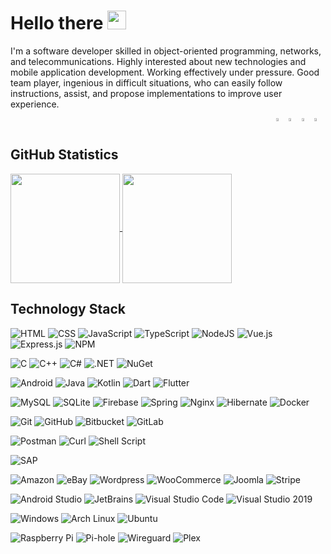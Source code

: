 # Hello there <img src="https://raw.githubusercontent.com/MartinHeinz/MartinHeinz/master/wave.gif" width="30px"> 

I'm a software developer skilled in object-oriented programming, networks, and telecommunications. Highly interested about new technologies and mobile application development. Working effectively under pressure. Good team player, ingenious in difficult situations, who can easily follow instructions, assist, and propose implementations to improve user experience.

<a href="mailto:xrhstosmour@gmail.com"> <img align="right" src="https://img.icons8.com/fluent/48/000000/gmail.png" width="3.5%"/> 
[<img align="right" src="https://img.icons8.com/color/48/000000/linkedin.png" width="3.5%"/>](https://www.linkedin.com/in/xrhstosmour/) 
[<img align="right" src="https://img.icons8.com/fluent/48/000000/cv.png" width="3.5%"/>](https://drive.google.com/file/d/1QJHL3z1TsLke2G-E2ZVb_-CvfY5DXf_u/view?usp=sharing) [<img align="right" width="3.5%" alt="" src="https://img.icons8.com/fluent/48/000000/portfolio.png"/>](https://xrhstosmour.github.io/)

</br>

## GitHub Statistics

<a href="https://github-readme-stats.vercel.app/api?username=xrhstosmour&show_icons=true&count_private=true&title_color=58A6FF&icon_color=1F6FEB&text_color=C3D1D9&bg_color=0D1117" title="GitHub Statistics">
  <img height=175 align="center" src="https://github-readme-stats.vercel.app/api?username=xrhstosmour&show_icons=true&count_private=true&title_color=58A6FF&icon_color=1F6FEB&text_color=C3D1D9&bg_color=0D1117">
</a>
<a href="https://github-readme-stats.vercel.app/api/top-langs/?username=xrhstosmour&layout=compact&show_icons=true&count_private=true&title_color=58A6FF&icon_color=1F6FEB&text_color=C3D1D9&bg_color=0D1117" title="GitHub Languages">
  <img height=175 align="center" src="https://github-readme-stats.vercel.app/api/top-langs/?username=xrhstosmour&layout=compact&show_icons=true&count_private=true&title_color=58A6FF&icon_color=1F6FEB&text_color=C3D1D9&bg_color=0D1117" />
</a>

</br>

## Technology Stack

![HTML](https://img.shields.io/badge/HTML-239120?style=for-the-badge&logo=html5&logoColor=white)
![CSS](https://img.shields.io/badge/CSS-239120?&style=for-the-badge&logo=css3&logoColor=white)
![JavaScript](https://img.shields.io/badge/JavaScript-323330?style=for-the-badge&logo=javascript&logoColor=F7DF1E)
![TypeScript](https://img.shields.io/badge/typescript%20-%23007ACC.svg?&style=for-the-badge&logo=typescript&logoColor=white)
![NodeJS](https://img.shields.io/badge/node.js%20-%2343853D.svg?&style=for-the-badge&logo=node.js&logoColor=white)
![Vue.js](https://img.shields.io/badge/Vue.js-35495E?style=for-the-badge&logo=vue.js&logoColor=4FC08D)
![Express.js](https://img.shields.io/badge/Express.js-000000?style=for-the-badge&logo=express&logoColor=white)
![NPM](https://img.shields.io/badge/npm-CB3837?style=for-the-badge&logo=npm&logoColor=white)

![C](https://img.shields.io/badge/C-00599C?style=for-the-badge&logo=c&logoColor=white)
![C++](https://img.shields.io/badge/C%2B%2B-00599C?style=for-the-badge&logo=c%2B%2B&logoColor=white)
![C#](https://img.shields.io/badge/C%23-239120?style=for-the-badge&logo=c-sharp&logoColor=white)
![.NET](https://img.shields.io/badge/.NET-5C2D91?style=for-the-badge&logo=.net&logoColor=white)
![NuGet](https://img.shields.io/badge/NuGet-004880?style=for-the-badge&logo=nuget&logoColor=white)

![Android](https://img.shields.io/badge/Android-3DDC84?style=for-the-badge&logo=android&logoColor=white)
![Java](https://img.shields.io/badge/Java-ED8B00?style=for-the-badge&logo=java&logoColor=white)
![Kotlin](https://img.shields.io/badge/Kotlin-0095D5?&style=for-the-badge&logo=kotlin&logoColor=white)
![Dart](https://img.shields.io/badge/Dart-0175C2?style=for-the-badge&logo=dart&logoColor=white)
![Flutter](	https://img.shields.io/badge/Flutter-02569B?style=for-the-badge&logo=flutter&logoColor=white)

![MySQL](https://img.shields.io/badge/MySQL-00000F?style=for-the-badge&logo=mysql&logoColor=white)
![SQLite](https://img.shields.io/badge/SQLite-07405E?style=for-the-badge&logo=sqlite&logoColor=white)
![Firebase](https://img.shields.io/badge/firebase-ffca28?style=for-the-badge&logo=firebase&logoColor=white)
![Spring](https://img.shields.io/badge/Spring-6DB33F?style=for-the-badge&logo=spring&logoColor=white)
![Nginx](https://img.shields.io/badge/nginx%20-%23009639.svg?&style=for-the-badge&logo=nginx&logoColor=white)
![Hibernate](https://img.shields.io/badge/hibernate-%2359666C.svg?&style=for-the-badge&logo=hibernate&logoColor=white)
![Docker](https://img.shields.io/badge/docker%20-%230db7ed.svg?&style=for-the-badge&logo=docker&logoColor=white)

![Git](https://img.shields.io/badge/Git-F05032?style=for-the-badge&logo=git&logoColor=white)
![GitHub](https://img.shields.io/badge/GitHub-100000?style=for-the-badge&logo=github&logoColor=white)
![Bitbucket](https://img.shields.io/badge/Bitbucket-330F63?style=for-the-badge&logo=bitbucket&logoColor=white)
![GitLab](https://img.shields.io/badge/GitLab-330F63?style=for-the-badge&logo=gitlab&logoColor=white)

![Postman](https://img.shields.io/badge/Postman-FF6C37?style=for-the-badge&logo=Postman&logoColor=white)
![Curl](https://img.shields.io/badge/curl-%23073551.svg?&style=for-the-badge&logo=curl&logoColor=white)
![Shell Script](https://img.shields.io/badge/shell_script%20-%23121011.svg?&style=for-the-badge&logo=gnu-bash&logoColor=white)

![SAP](https://img.shields.io/badge/SAP-0FAAFF?style=for-the-badge&logo=sap&logoColor=white)

![Amazon](https://img.shields.io/badge/amazon-%23FF9900.svg?&style=for-the-badge&logo=amazon&logoColor=black)
![eBay](https://img.shields.io/badge/ebay-%23E53238.svg?&style=for-the-badge&logo=ebay&logoColor=white)
![Wordpress](https://img.shields.io/badge/wordpress-%2321759B.svg?&style=for-the-badge&logo=wordpress&logoColor=white)
![WooCommerce](https://img.shields.io/badge/woocommerce-%2396588A.svg?&style=for-the-badge&logo=woocommerce&logoColor=white)
![Joomla](https://img.shields.io/badge/joomla-%235091CD.svg?&style=for-the-badge&logo=joomla&logoColor=white)
![Stripe](https://img.shields.io/badge/stripe-%23008CDD.svg?&style=for-the-badge&logo=stripe&logoColor=white)

![Android Studio](https://img.shields.io/badge/android%20studio-%233DDC84.svg?&style=for-the-badge&logo=android%20studio&logoColor=black)
![JetBrains](https://img.shields.io/badge/jetbrains-%23000000.svg?&style=for-the-badge&logo=jetbrains&logoColor=white)
![Visual Studio Code](https://img.shields.io/badge/Visual_Studio_Code-0078D4?style=for-the-badge&logo=visual%20studio%20code&logoColor=white)
![Visual Studio 2019](https://img.shields.io/badge/Visual_Studio_2019-5C2D91?style=for-the-badge&logo=visual%20studio&logoColor=white)

![Windows](https://img.shields.io/badge/Windows-0078D6?style=for-the-badge&logo=windows&logoColor=white)
![Arch Linux](https://img.shields.io/badge/Arch_Linux-1793D1?style=for-the-badge&logo=arch-linux&logoColor=white)
![Ubuntu](https://img.shields.io/badge/Ubuntu-E95420?style=for-the-badge&logo=ubuntu&logoColor=white)

![Raspberry Pi](https://img.shields.io/badge/-Raspberry%20Pi-C51A4A?style=for-the-badge&logo=Raspberry-Pi)
![Pi-hole](https://img.shields.io/badge/pi-hole-%23FF0000.svg?&style=for-the-badge&logo=pi-hole&logoColor=white)
![Wireguard](https://img.shields.io/badge/wireguard-%2388171A.svg?&style=for-the-badge&logo=wireguard&logoColor=white)
![Plex](https://img.shields.io/badge/plex-%23E5A00D.svg?&style=for-the-badge&logo=plex&logoColor=black)
